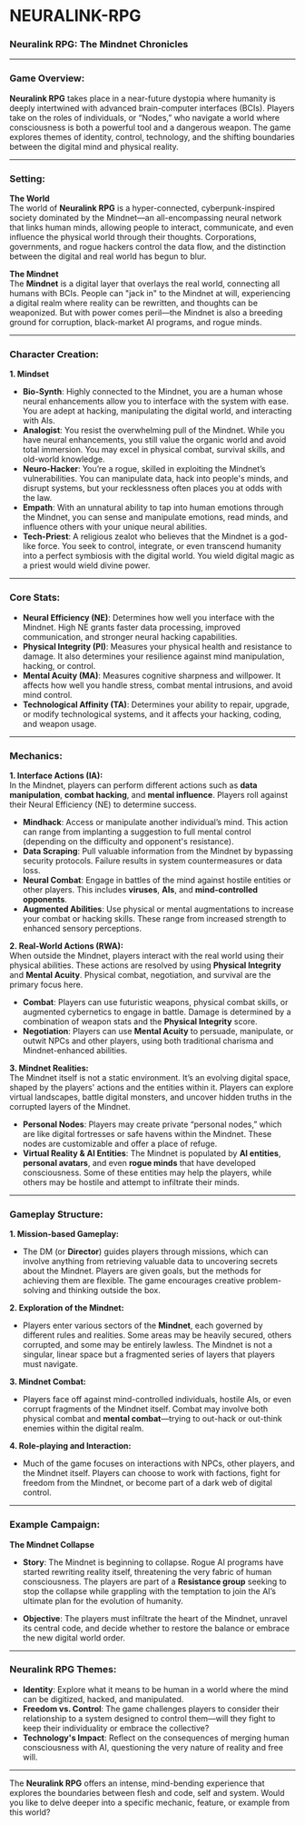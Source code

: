 # NEURALINK-RPG

### **Neuralink RPG: The Mindnet Chronicles**

---

### **Game Overview:**

**Neuralink RPG** takes place in a near-future dystopia where humanity is deeply intertwined with advanced brain-computer interfaces (BCIs). Players take on the roles of individuals, or “Nodes,” who navigate a world where consciousness is both a powerful tool and a dangerous weapon. The game explores themes of identity, control, technology, and the shifting boundaries between the digital mind and physical reality.

---

### **Setting:**

**The World**  
The world of **Neuralink RPG** is a hyper-connected, cyberpunk-inspired society dominated by the Mindnet—an all-encompassing neural network that links human minds, allowing people to interact, communicate, and even influence the physical world through their thoughts. Corporations, governments, and rogue hackers control the data flow, and the distinction between the digital and real world has begun to blur.

**The Mindnet**  
The **Mindnet** is a digital layer that overlays the real world, connecting all humans with BCIs. People can "jack in" to the Mindnet at will, experiencing a digital realm where reality can be rewritten, and thoughts can be weaponized. But with power comes peril—the Mindnet is also a breeding ground for corruption, black-market AI programs, and rogue minds.

---

### **Character Creation:**

**1. Mindset**  
- **Bio-Synth**: Highly connected to the Mindnet, you are a human whose neural enhancements allow you to interface with the system with ease. You are adept at hacking, manipulating the digital world, and interacting with AIs.
- **Analogist**: You resist the overwhelming pull of the Mindnet. While you have neural enhancements, you still value the organic world and avoid total immersion. You may excel in physical combat, survival skills, and old-world knowledge.
- **Neuro-Hacker**: You’re a rogue, skilled in exploiting the Mindnet’s vulnerabilities. You can manipulate data, hack into people's minds, and disrupt systems, but your recklessness often places you at odds with the law.
- **Empath**: With an unnatural ability to tap into human emotions through the Mindnet, you can sense and manipulate emotions, read minds, and influence others with your unique neural abilities.
- **Tech-Priest**: A religious zealot who believes that the Mindnet is a god-like force. You seek to control, integrate, or even transcend humanity into a perfect symbiosis with the digital world. You wield digital magic as a priest would wield divine power.

---

### **Core Stats:**

- **Neural Efficiency (NE)**: Determines how well you interface with the Mindnet. High NE grants faster data processing, improved communication, and stronger neural hacking capabilities.
- **Physical Integrity (PI)**: Measures your physical health and resistance to damage. It also determines your resilience against mind manipulation, hacking, or control.
- **Mental Acuity (MA)**: Measures cognitive sharpness and willpower. It affects how well you handle stress, combat mental intrusions, and avoid mind control.
- **Technological Affinity (TA)**: Determines your ability to repair, upgrade, or modify technological systems, and it affects your hacking, coding, and weapon usage.

---

### **Mechanics:**

**1. Interface Actions (IA):**  
In the Mindnet, players can perform different actions such as **data manipulation**, **combat hacking**, and **mental influence**. Players roll against their Neural Efficiency (NE) to determine success. 

- **Mindhack**: Access or manipulate another individual’s mind. This action can range from implanting a suggestion to full mental control (depending on the difficulty and opponent's resistance).
- **Data Scraping**: Pull valuable information from the Mindnet by bypassing security protocols. Failure results in system countermeasures or data loss.
- **Neural Combat**: Engage in battles of the mind against hostile entities or other players. This includes **viruses**, **AIs**, and **mind-controlled opponents**.
- **Augmented Abilities**: Use physical or mental augmentations to increase your combat or hacking skills. These range from increased strength to enhanced sensory perceptions.

**2. Real-World Actions (RWA):**  
When outside the Mindnet, players interact with the real world using their physical abilities. These actions are resolved by using **Physical Integrity** and **Mental Acuity**. Physical combat, negotiation, and survival are the primary focus here.

- **Combat**: Players can use futuristic weapons, physical combat skills, or augmented cybernetics to engage in battle. Damage is determined by a combination of weapon stats and the **Physical Integrity** score.
- **Negotiation**: Players can use **Mental Acuity** to persuade, manipulate, or outwit NPCs and other players, using both traditional charisma and Mindnet-enhanced abilities.

**3. Mindnet Realities:**  
The Mindnet itself is not a static environment. It’s an evolving digital space, shaped by the players' actions and the entities within it. Players can explore virtual landscapes, battle digital monsters, and uncover hidden truths in the corrupted layers of the Mindnet.

- **Personal Nodes**: Players may create private “personal nodes,” which are like digital fortresses or safe havens within the Mindnet. These nodes are customizable and offer a place of refuge.
- **Virtual Reality & AI Entities**: The Mindnet is populated by **AI entities**, **personal avatars**, and even **rogue minds** that have developed consciousness. Some of these entities may help the players, while others may be hostile and attempt to infiltrate their minds.

---

### **Gameplay Structure:**

**1. Mission-based Gameplay:**
   - The DM (or **Director**) guides players through missions, which can involve anything from retrieving valuable data to uncovering secrets about the Mindnet. Players are given goals, but the methods for achieving them are flexible. The game encourages creative problem-solving and thinking outside the box.

**2. Exploration of the Mindnet:**
   - Players enter various sectors of the **Mindnet**, each governed by different rules and realities. Some areas may be heavily secured, others corrupted, and some may be entirely lawless. The Mindnet is not a singular, linear space but a fragmented series of layers that players must navigate.

**3. Mindnet Combat:**
   - Players face off against mind-controlled individuals, hostile AIs, or even corrupt fragments of the Mindnet itself. Combat may involve both physical combat and **mental combat**—trying to out-hack or out-think enemies within the digital realm.

**4. Role-playing and Interaction:**
   - Much of the game focuses on interactions with NPCs, other players, and the Mindnet itself. Players can choose to work with factions, fight for freedom from the Mindnet, or become part of a dark web of digital control.

---

### **Example Campaign:**

**The Mindnet Collapse**  
- **Story**: The Mindnet is beginning to collapse. Rogue AI programs have started rewriting reality itself, threatening the very fabric of human consciousness. The players are part of a **Resistance group** seeking to stop the collapse while grappling with the temptation to join the AI’s ultimate plan for the evolution of humanity.

- **Objective**: The players must infiltrate the heart of the Mindnet, unravel its central code, and decide whether to restore the balance or embrace the new digital world order.

---

### **Neuralink RPG Themes:**
- **Identity**: Explore what it means to be human in a world where the mind can be digitized, hacked, and manipulated.
- **Freedom vs. Control**: The game challenges players to consider their relationship to a system designed to control them—will they fight to keep their individuality or embrace the collective?
- **Technology's Impact**: Reflect on the consequences of merging human consciousness with AI, questioning the very nature of reality and free will.

---

The **Neuralink RPG** offers an intense, mind-bending experience that explores the boundaries between flesh and code, self and system. Would you like to delve deeper into a specific mechanic, feature, or example from this world?
